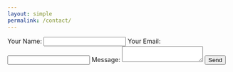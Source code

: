 ```yaml
---
layout: simple
permalink: /contact/
---
```


<form
  action="https://formspree.io/FORM_ID"
  method="POST"
>
  <label>
    Your Name:
    <input type="text" name="name">
  </label>
  <label>
    Your Email:
    <input type="email" name="_replyto">
  </label>
  <label>
    Message:
    <textarea name="message"></textarea>
  </label>
  <input type="submit" value="Send">
</form> 
